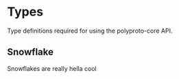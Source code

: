 # Types

Type definitions required for using the polyproto-core API.

## Snowflake

Snowflakes are really hella cool